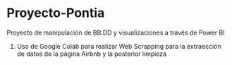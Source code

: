 # Proyecto-Pontia
Proyecto de manipulación de BB.DD y visualizaciones a través de Power BI
 1. Uso de Google Colab para realizar Web Scrapping para la extraección de datos
    de la página Airbnb y la posterior limpieza 
